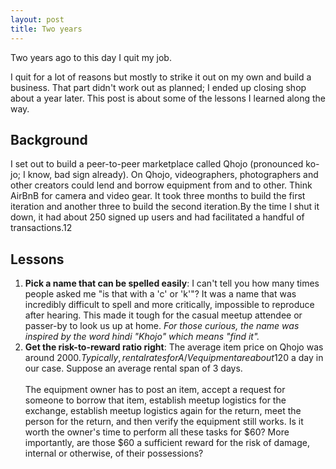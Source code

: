 ```yaml
---
layout: post
title: Two years 
---
```


Two years ago to this day I quit my job.

I quit for a lot of reasons but mostly to strike it out on my own and build a business. That part didn't work out as planned; I ended up closing shop about a year later. This post is about some of the lessons I learned along the way.

## Background

I set out to build a peer-to-peer marketplace called Qhojo (pronounced ko-jo; I know, bad sign already). On Qhojo, videographers, photographers and other creators could lend and borrow equipment from and to other. Think AirBnB for camera and video gear. It took three months to build the first iteration and another three to build the second iteration.By the time I shut it down, it had about 250 signed up users and had facilitated a handful of transactions.12

## Lessons

1. **Pick a name that can be spelled easily**: I can't tell you how many times people asked me "is that with a 'c' or 'k'"? It was a name that was incredibly difficult to spell and more critically, impossible to reproduce after hearing. This made it tough for the casual meetup attendee or passer-by to look us up at home. *For those curious, the name was inspired by the word hindi "Khojo" which means "find it".*<br/>
2. **Get the risk-to-reward ratio right**: The average item price on Qhojo was around $2000. Typically, rental rates for A/V equipment are about 1% of their total price so ~$20 a day in our case.  Suppose an average rental span of 3 days.<br/><br/>The equipment owner has to post an item, accept a request for someone to borrow that item, establish meetup logistics for the exchange, establish meetup logistics again for the return, meet the person for the return, and then verify the equipment still works. Is it worth the owner's time to perform all these tasks for $60? More importantly, are those $60 a sufficient reward for the risk of damage, internal or otherwise, of their possessions?  

